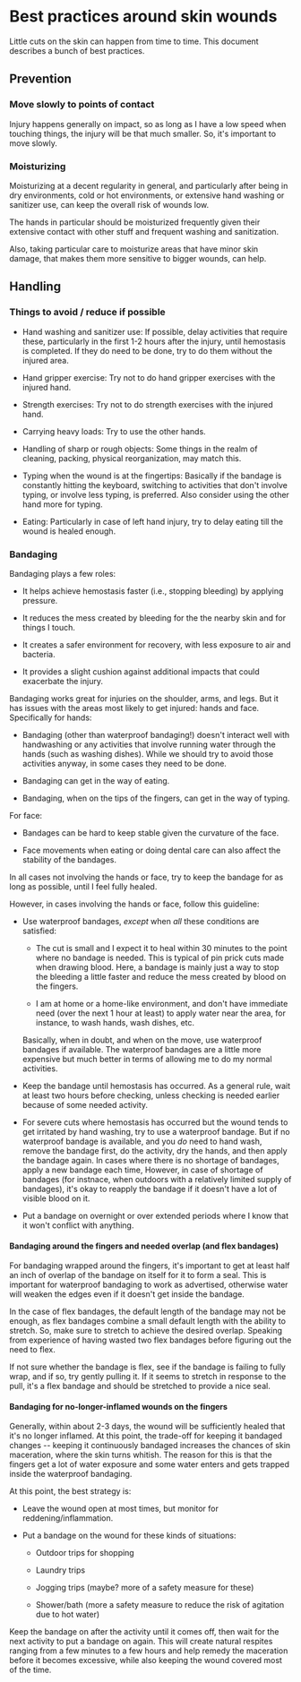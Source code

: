 # Best practices around skin wounds

Little cuts on the skin can happen from time to time. This document
describes a bunch of best practices.

## Prevention

### Move slowly to points of contact

Injury happens generally on impact, so as long as I have a low speed
when touching things, the injury will be that much smaller. So, it's
important to move slowly.

### Moisturizing

Moisturizing at a decent regularity in general, and particularly after
being in dry environments, cold or hot environments, or extensive hand
washing or sanitizer use, can keep the overall risk of wounds low.

The hands in particular should be moisturized frequently given their
extensive contact with other stuff and frequent washing and
sanitization.

Also, taking particular care to moisturize areas that have minor skin
damage, that makes them more sensitive to bigger wounds, can help.

## Handling

### Things to avoid / reduce if possible

* Hand washing and sanitizer use: If possible, delay activities that
  require these, particularly in the first 1-2 hours after the injury,
  until hemostasis is completed. If they do need to be done, try to do
  them without the injured area.

* Hand gripper exercise: Try not to do hand gripper exercises with the
  injured hand.

* Strength exercises: Try not to do strength exercises with the
  injured hand.

* Carrying heavy loads: Try to use the other hands.

* Handling of sharp or rough objects: Some things in the realm of
  cleaning, packing, physical reorganization, may match this.

* Typing when the wound is at the fingertips: Basically if the bandage
  is constantly hitting the keyboard, switching to activities that
  don't involve typing, or involve less typing, is preferred. Also
  consider using the other hand more for typing.

* Eating: Particularly in case of left hand injury, try to delay
  eating till the wound is healed enough.

### Bandaging

Bandaging plays a few roles:

* It helps achieve hemostasis faster (i.e., stopping bleeding) by
  applying pressure.

* It reduces the mess created by bleeding for the the nearby skin and
  for things I touch.

* It creates a safer environment for recovery, with less exposure to
  air and bacteria.

* It provides a slight cushion against additional impacts that could
  exacerbate the injury.

Bandaging works great for injuries on the shoulder, arms, and
legs. But it has issues with the areas most likely to get injured:
hands and face. Specifically for hands:

* Bandaging (other than waterproof bandaging!) doesn't interact well
  with handwashing or any activities that involve running water
  through the hands (such as washing dishes). While we should try to
  avoid those activities anyway, in some cases they need to be done.

* Bandaging can get in the way of eating.

* Bandaging, when on the tips of the fingers, can get in the way of
  typing.

For face:

* Bandages can be hard to keep stable given the curvature of the face.

* Face movements when eating or doing dental care can also affect the
  stability of the bandages.

In all cases not involving the hands or face, try to keep the bandage
for as long as possible, until I feel fully healed.

However, in cases involving the hands or face, follow this guideline:

* Use waterproof bandages, *except* when *all* these conditions are
  satisfied:

  * The cut is small and I expect it to heal within 30 minutes to the
    point where no bandage is needed. This is typical of pin prick
    cuts made when drawing blood. Here, a bandage is mainly just a way
    to stop the bleeding a little faster and reduce the mess created
    by blood on the fingers.

  * I am at home or a home-like environment, and don't have immediate
    need (over the next 1 hour at least) to apply water near the area,
    for instance, to wash hands, wash dishes, etc.

  Basically, when in doubt, and when on the move, use waterproof
  bandages if available. The waterproof bandages are a little more
  expensive but much better in terms of allowing me to do my normal
  activities.

* Keep the bandage until hemostasis has occurred. As a general rule,
  wait at least two hours before checking, unless checking is needed
  earlier because of some needed activity.

* For severe cuts where hemostasis has occurred but the wound tends to
  get irritated by hand washing, try to use a waterproof bandage. But
  if no waterproof bandage is available, and you *do* need to hand
  wash, remove the bandage first, do the activity, dry the hands, and
  then apply the bandage again. In cases where there is no shortage of
  bandages, apply a new bandage each time, However, in case of
  shortage of bandages (for instnace, when outdoors with a relatively
  limited supply of bandages), it's okay to reapply the bandage if it
  doesn't have a lot of visible blood on it.

* Put a bandage on overnight or over extended periods where I know
  that it won't conflict with anything.

#### Bandaging around the fingers and needed overlap (and flex bandages)

For bandaging wrapped around the fingers, it's important to get at
least half an inch of overlap of the bandage on itself for it to form
a seal. This is important for waterproof bandaging to work as
advertised, otherwise water will weaken the edges even if it doesn't
get inside the bandage.

In the case of flex bandages, the default length of the bandage may
not be enough, as flex bandages combine a small default length with
the ability to stretch. So, make sure to stretch to achieve the
desired overlap. Speaking from experience of having wasted two flex
bandages before figuring out the need to flex.

If not sure whether the bandage is flex, see if the bandage is failing
to fully wrap, and if so, try gently pulling it. If it seems to
stretch in response to the pull, it's a flex bandage and should be
stretched to provide a nice seal.

#### Bandaging for no-longer-inflamed wounds on the fingers

Generally, within about 2-3 days, the wound will be sufficiently
healed that it's no longer inflamed. At this point, the trade-off for
keeping it bandaged changes -- keeping it continuously bandaged
increases the chances of skin maceration, where the skin turns
whitish. The reason for this is that the fingers get a lot of water
exposure and some water enters and gets trapped inside the waterproof
bandaging.

At this point, the best strategy is:

* Leave the wound open at most times, but monitor for
  reddening/inflammation.

* Put a bandage on the wound for these kinds of situations:

  * Outdoor trips for shopping

  * Laundry trips

  * Jogging trips (maybe? more of a safety measure for these)

  * Shower/bath (more a safety measure to reduce the risk of agitation due to hot water)

Keep the bandage on after the activity until it comes off, then wait
for the next activity to put a bandage on again. This will create
natural respites ranging from a few minutes to a few hours and help
remedy the maceration before it becomes excessive, while also keeping
the wound covered most of the time.
